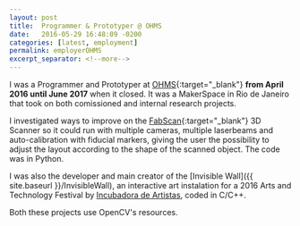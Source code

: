 ```yaml
---
layout: post
title:  Programmer & Prototyper @ OHMS
date:   2016-05-29 16:48:09 -0200
categories: [latest, employment]
permalink: employerOHMS
excerpt_separator: <!--more-->
---
```


I was a Programmer and Prototyper at [OHMS](https://www.facebook.com/ourhomemakerspace/){:target="_blank"} <b>from April 2016 until June 2017</b> when it closed. It was a MakerSpace in Rio de Janeiro that took on both comissioned and internal research projects.

I investigated ways to improve on the [FabScan](https://hci.rwth-aachen.de/fabscan){:target="_blank"} 3D Scanner so it could run with multiple cameras, multiple laserbeams and auto-calibration with fiducial markers, giving the user the possibility to adjust the layout according to the shape of the scanned object. The code was in <span class="skill">Python</span>.

I was also the developer and main creator of the [Invisible Wall]({{ site.baseurl }}/InvisibleWall), an interactive art instalation for a 2016 Arts and Technology Festival by [Incubadora de Artistas](http://www.incubadoradeartistas.com.br/), coded in <span class="skill">C</span>/<span class="skill">C++</span>.

Both these projects use <span class="skill">OpenCV</span>'s resources.
<!--more-->
